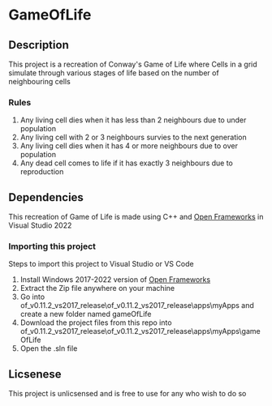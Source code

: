 # GameOfLife

## Description 
This project is a recreation of Conway's Game of Life where Cells in a grid simulate through various stages of life based on the number of neighbouring cells

### Rules
1. Any living cell dies when it has less than 2 neighbours due to under population
2. Any living cell with 2 or 3 neighbours survies to the next generation
2. Any living cell dies when it has 4 or more neighbours due to over population
3. Any dead cell comes to life if it has exactly 3 neighbours due to reproduction


## Dependencies
This recreation of Game of Life is made using C++ and <a href="https://openframeworks.cc/">Open Frameworks</a> in Visual Studio 2022

### Importing this project
Steps to import this project to Visual Studio or VS Code
<ol>
 <li> Install Windows 2017-2022 version of <a href="https://openframeworks.cc/download/">Open Frameworks</a>
 <li> Extract the Zip file anywhere on your machine
 <li> Go into of_v0.11.2_vs2017_release\of_v0.11.2_vs2017_release\apps\myApps and create a new folder named gameOfLife
 <li> Download the project files from this repo into of_v0.11.2_vs2017_release\of_v0.11.2_vs2017_release\apps\myApps\gameOfLife
 <li> Open the .sln file
</ol>

## Licsenese
This project is unlicsensed and is free to use for any who wish to do so
